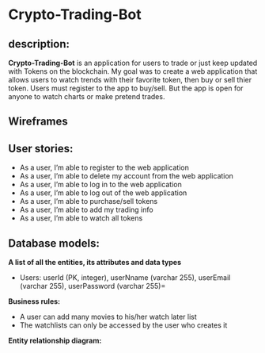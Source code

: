 # Crypto-Trading-Bot

## description:
**Crypto-Trading-Bot** is an application for users to trade or just keep updated with Tokens on the blockchain. My goal was to create a web application that allows users to watch trends with their favorite token, then buy or sell thier token. Users must register to the app to buy/sell. But the app is open for anyone to watch charts or make pretend trades.

## Wireframes


## User stories:
- As a user, I’m able to register to the web application
- As a user, I’m able to delete my account from the web application
- As a user, I’m able to log in to the web application
- As a user, I’m able to log out of the web application
- As a user, I’m able to purchase/sell tokens
- As a user, I’m able to add my trading info
- As a user, I’m able to watch all tokens

## Database models:

**A list of all the entities, its attributes and data types**
- Users: userId (PK, integer), userNname (varchar 255), userEmail (varchar 255), userPassword (varchar 255)=

**Business rules:**
- A user can add many movies to his/her watch later list
- The watchlists can only be accessed by the user who creates it

**Entity relationship diagram:**

